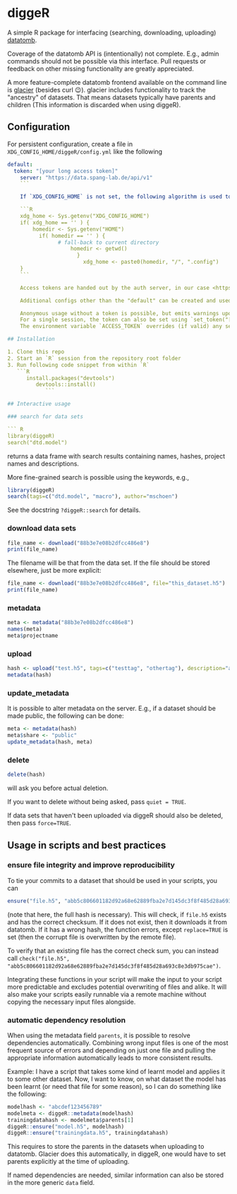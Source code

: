 # diggeR

A simple R package for interfacing (searching, downloading, uploading) [datatomb](https://gitlab.spang-lab.de/containers/datatomb/).

Coverage of the datatomb API is (intentionally) not complete. E.g., admin commands should not be possible via this interface. Pull requests or feedback on other missing functionality are greatly appreciated.

A more feature-complete datatomb frontend available on the command line is [glacier](https://gitlab.spang-lab.de/jsimeth/glacier) (besides curl 😉). glacier includes functionality to track the "ancestry" of datasets. That means datasets typically have parents and children (This information is discarded when using diggeR).

## Configuration

For persistent configuration, create a file in `XDG_CONFIG_HOME/diggeR/config.yml` like the following

``` yaml
default:
  token: "[your long access token]"
    server: "https://data.spang-lab.de/api/v1"
    ```

    If `XDG_CONFIG_HOME` is not set, the following algorithm is used to determine the location of `diggeR/config.yml`:

    ```R
    xdg_home <- Sys.getenv("XDG_CONFIG_HOME")
    if( xdg_home == '' ) {
        homedir <- Sys.getenv("HOME")
          if( homedir == '' ) {
                # fall-back to current directory
                    homedir <- getwd()
                      }
                        xdg_home <- paste0(homedir, "/", ".config")
    }
    ```

    Access tokens are handed out by the auth server, in our case <https://auth.spang-lab.de>.

    Additional configs other than the "default" can be created and used by setting `R_CONFIG_ACTIVE`, see [the config package](https://cran.r-project.org/web/packages/config/vignettes/introduction.html).

    Anonymous usage without a token is possible, but emits warnings upon package load.
    For a single session, the token can also be set using `set_token("[your long access token]")`.
    The environment variable `ACCESS_TOKEN` overrides (if valid) any set access token in the config.

## Installation

1. Clone this repo
2. Start an `R` session from the repository root folder
3. Run following code snippet from within `R`
   ```R
      install.packages("devtools")
         devtools::install()
            ```

## Interactive usage

### search for data sets

``` R
library(diggeR)
search("dtd.model")
```
returns a data frame with search results containing names, hashes, project names and descriptions.

More fine-grained search is possible using the keywords, e.g.,
``` R
library(diggeR)
search(tags=c("dtd.model", "macro"), author="mschoen")
```
See the docstring `?diggeR::search` for details.

### download data sets

``` R
file_name <- download("88b3e7e08b2dfcc486e8")
print(file_name)
```
The filename will be that from the data set. If the file should be stored elsewhere, just be more explicit:
``` R
file_name <- download("88b3e7e08b2dfcc486e8", file="this_dataset.h5")
print(file_name)
```

### metadata

``` R
meta <- metadata("88b3e7e08b2dfcc486e8")
names(meta)
meta$projectname
```

### upload

``` R
hash <- upload("test.h5", tags=c("testtag", "othertag"), description="a long test description.", share="private")
metadata(hash)
```

### update_metadata

It is possible to alter metadata on the server. E.g., if a dataset should be made public, the following can be done:
``` R
meta <- metadata(hash)
meta$share <- "public"
update_metadata(hash, meta)
```

### delete

``` R
delete(hash)
```
will ask you before actual deletion.

If you want to delete without being asked, pass `quiet = TRUE`.

If data sets that haven't been uploaded via diggeR should also be deleted, then pass `force=TRUE`.

## Usage in scripts and best practices

### ensure file integrity and improve reproducibility
To tie your commits to a dataset that should be used in your scripts, you can
``` R
ensure("file.h5", "abb5c806601182d92a68e62889fba2e7d145dc3f8f485d28a693c8e3db975cae")
```
(note that here, the full hash is necessary). This will check, if `file.h5` exists and has the correct checksum. If it does not exist, then it downloads it from datatomb. If it has a wrong hash, the function errors, except `replace=TRUE` is set (then the corrupt file is overwritten by the remote file).

To verify that an existing file has the correct check sum, you can instead call `check("file.h5", "abb5c806601182d92a68e62889fba2e7d145dc3f8f485d28a693c8e3db975cae")`.

Integrating these functions in your script will make the input to your script more predictable and excludes potential overwriting of files and alike. It will also make your scripts easily runnable via a remote machine without copying the necessary input files alongside.

### automatic dependency resolution
When using the metadata field `parents`, it is possible to resolve dependencies automatically. Combining wrong input files is one of the most frequent source of errors and depending on just one file and pulling the appropriate information automatically leads to more consistent results.

Example: I have a script that takes some kind of learnt model and applies it to some other dataset. Now, I want to know, on what dataset the model has been learnt (or need that file for some reason), so I can do something like the following:

``` R
modelhash <- "abcdef123456789"
modelmeta <- diggeR::metadata(modelhash)
trainingdatahash <- modelmeta$parents[1]
diggeR::ensure("model.h5", modelhash)
diggeR::ensure("trainingdata.h5", trainingdatahash)
```

This requires to store the parents in the datasets when uploading to datatomb. Glacier does this automatically, in diggeR, one would have to set parents explicitly at the time of uploading.

If named dependencies are needed, similar information can also be stored in the more generic `data` field.

